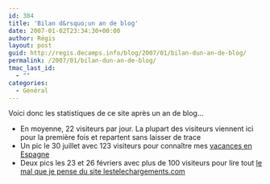 ```yaml
---
id: 384
title: 'Bilan d&rsquo;un an de blog'
date: 2007-01-02T23:34:30+00:00
author: Régis
layout: post
guid: http://regis.decamps.info/blog/2007/01/bilan-dun-an-de-blog/
permalink: /2007/01/bilan-dun-an-de-blog/
tmac_last_id:
  - ""
categories:
  - Général
---
```

Voici donc les statistiques de ce site après un an de blog&#8230;

  * En moyenne, 22 visiteurs par jour. La plupart des visiteurs viennent ici pour la première fois et repartent sans laisser de trace
  * Un pic le 30 juillet avec 123 visiteurs pour connaître mes [vacances en Espagne](http://regis.decamps.info/blog/2006/07/souvenirs-du-sierra-de-guara/)
  * Deux pics les 23 et 26 févriers avec plus de 100 visiteurs pour lire tout [le mal que je pense du site lestelechargements.com](http://regis.decamps.info/blog/2006/02/lestelechargementscom-pour-mettre-tout-le-monde-dans-le-meme-mouvement/)